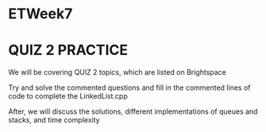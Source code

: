 # ETWeek7

<h1> QUIZ 2 PRACTICE </h1>


<p> We will be covering QUIZ 2 topics, which are listed on Brightspace</p>
<p> Try and solve the commented questions and fill in the commented lines of code to complete the LinkedList.cpp</p>
<p> After, we will discuss the solutions, different implementations of queues and stacks, and time complexity</p>
